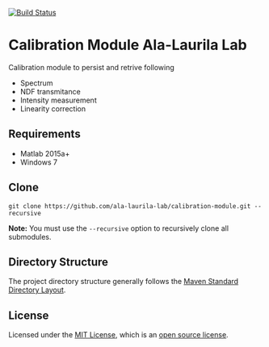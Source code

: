 [![Build Status](https://build.nbe.aalto.fi/buildStatus/icon?job=validateCalibrationModule)](https://build.nbe.aalto.fi/job/validateCalibrationModule/)

# Calibration Module Ala-Laurila Lab

Calibration module to persist and retrive following

- Spectrum
- NDF transmitance
- Intensity measurement
- Linearity correction

## Requirements

- Matlab 2015a+
- Windows 7

## Clone

`git clone https://github.com/ala-laurila-lab/calibration-module.git --recursive`

**Note:** You must use the `--recursive` option to recursively clone all submodules.

## Directory Structure

The project directory structure generally follows the [Maven Standard Directory Layout](https://maven.apache.org/guides/introduction/introduction-to-the-standard-directory-layout.html).

## License

Licensed under the [MIT License](https://opensource.org/licenses/MIT), which is an [open source license](https://opensource.org/docs/osd).
